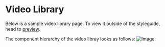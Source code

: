 # Video Library

Below is a sample video library page. To view it outside of the styleguide, head to [preview](/styleguide/pages/video-page/preview).

The component hierarchy of the video libray looks as follows:
![Image:](https://raw.githubusercontent.com/lovelysystems/az-nwch-js/d74135ff4af73eb7d6701f70092e6c4a7d316e28/app/node_modules/components/video-library/docs/component-hierarchy.png?token=AGCSueum9SerrX2lDQHgOT6d8sFJ0jAnks5V-CivwA%3D%3D)
